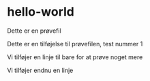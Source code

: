 ﻿# hello-world
Dette er en prøvefil

Dette er en tilføjelse til prøvefilen, test nummer 1

Vi tilføjer en linje til bare for at prøve noget mere

Vi tilføjer endnu en linje